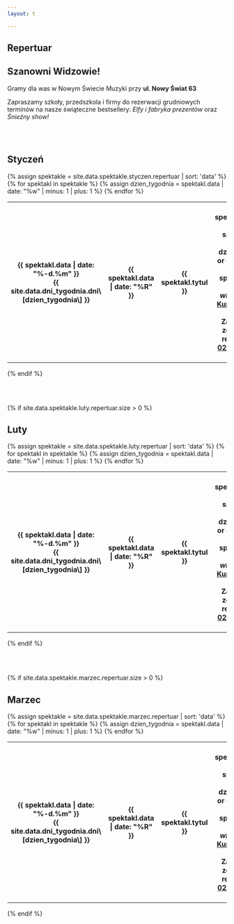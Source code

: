 ```yaml
---
layout: t

---
```

<link rel="stylesheet" href="https://unpkg.com/purecss@0.6.2/build/pure-min.css" integrity="sha384-UQiGfs9ICog+LwheBSRCt1o5cbyKIHbwjWscjemyBMT9YCUMZffs6UqUTd0hObXD" crossorigin="anonymous">

## Repertuar

## Szanowni Widzowie!

Gramy dla was w Nowym Świecie Muzyki przy **ul. Nowy Świat 63**

Zapraszamy szkoły, przedszkola i firmy do rezerwacji grudniowych terminów  na nasze świąteczne bestsellery: _Elfy i fabryka prezentów_ oraz _Śnieżny show!_

<br />
<br />

## Styczeń

<table class="pure-table pure-table-horizontal"> {% assign spektakle = site.data.spektakle.styczen.repertuar | sort: 'data' %} {% for spektakl in spektakle %} {% assign dzien_tygodnia = spektakl.data | date: "%w" | minus: 1 | plus: 1 %} <tr> <th>{{ spektakl.data | date: "%-d.%m" }}<br />{{ site.data.dni_tygodnia.dni\[dzien_tygodnia\] }}</th> <th>{{ spektakl.data | date: "%R"  }}</th> <th style="width: 40%;">{{ spektakl.tytul }}</th> <th> {% if spektakl.manual_price == true %} {{ spektakl.link }} {% else %} {% if dzien_tygodnia == 0 or dzien_tygodnia == 6 %} {% if spektakl.link == "-" %} <i>Bilety online wkrótce</i> {% else %} <a href="{{ spektakl.link }}">Kup bilet</a> {% endif %} {% else %} Zapraszamy grupy zorganizowane do rezerwacji tel. <a href="tel:501027278">501 027 278</a> {% endif %} {% endif %}  
</th> </tr> {% endfor %} </table>

{% endif %}

<br /><br />

{% if site.data.spektakle.luty.repertuar.size > 0 %}

## Luty

<table class="pure-table pure-table-horizontal"> {% assign spektakle = site.data.spektakle.luty.repertuar | sort: 'data' %} {% for spektakl in spektakle %} {% assign dzien_tygodnia = spektakl.data | date: "%w" | minus: 1 | plus: 1 %} <tr> <th>{{ spektakl.data | date: "%-d.%m" }}<br />{{ site.data.dni_tygodnia.dni\[dzien_tygodnia\] }}</th> <th>{{ spektakl.data | date: "%R"  }}</th> <th style="width: 40%;">{{ spektakl.tytul }}</th> <th> {% if spektakl.manual_price == true %} {{ spektakl.link }} {% else %} {% if dzien_tygodnia == 0 or dzien_tygodnia == 6 %} {% if spektakl.link == "-" %} <i>Bilety online wkrótce</i> {% else %} <a href="{{ spektakl.link }}">Kup bilet</a> {% endif %} {% else %} Zapraszamy grupy zorganizowane do rezerwacji tel. <a href="tel:501027278">501 027 278</a> {% endif %} {% endif %}  
</th> </tr> {% endfor %} </table>

{% endif %}

<br /><br />

{% if site.data.spektakle.marzec.repertuar.size > 0 %}

## Marzec

<table class="pure-table pure-table-horizontal"> {% assign spektakle = site.data.spektakle.marzec.repertuar | sort: 'data' %} {% for spektakl in spektakle %} {% assign dzien_tygodnia = spektakl.data | date: "%w" | minus: 1 | plus: 1 %} <tr> <th>{{ spektakl.data | date: "%-d.%m" }}<br />{{ site.data.dni_tygodnia.dni\[dzien_tygodnia\] }}</th> <th>{{ spektakl.data | date: "%R"  }}</th> <th style="width: 40%;">{{ spektakl.tytul }}</th> <th> {% if spektakl.manual_price == true %} {{ spektakl.link }} {% else %} {% if dzien_tygodnia == 0 or dzien_tygodnia == 6 %} {% if spektakl.link == "-" %} <i>Bilety online wkrótce</i> {% else %} <a href="{{ spektakl.link }}">Kup bilet</a> {% endif %} {% else %} Zapraszamy grupy zorganizowane do rezerwacji tel. <a href="tel:501027278">501 027 278</a> {% endif %} {% endif %}  
</th> </tr> {% endfor %} </table>

{% endif %}

<br /><br />

<style>
.pure-table thead {
background-color: rgba(143, 223, 255, 0.19) !important;
color: #000;
text-align: left;
vertical-align: bottom;
}
</style>

<!-- 	<tr>
<th><strike>10.06.2018 niedziela</strike></th>
<th><strike>12.30</strike></th>
<th><strike>Urodziny Turli-Taja</strike></th>
<th>Spektatkl odwołany</th>
</tr> -->
<!-- 	<tr>
<th>24.06.2018 niedziela</th>
<th>12.30</th>
<th>Calineczka</th>
<th><a href="https://ewejsciowki.pl/embedded/rezerwacja/107628">Kup bilet</a></th>
</tr> -->

<!-- ## Zapraszamy na

## Wielki Bal Karnawałowych Rycerzy i Księżniczek

## już 11.02.2018

### Dzięki Wypożyczalni Kostiumów Maskarada dzieci bęgą mogły przebrać się za swoich ulubionych bohaterów wziąć udział w karnawałowej zabawie prowadzonej przez naszych aktorów

<br />
<br />
<ul class="photos">
<a id="single_image" rel="1000" href='lay/img/bal_big.jpg'><img src="lay/img/bal_small.jpg"/></a>
</ul> -->